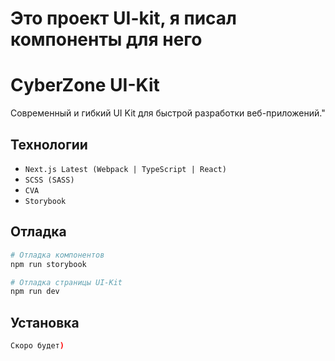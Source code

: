 # Это проект UI-kit, я писал компоненты для него

# CyberZone UI-Kit

Современный и гибкий UI Kit для быстрой разработки веб-приложений."

## Технологии

- `Next.js Latest (Webpack | TypeScript | React)`
- `SCSS (SASS)`
- `CVA`
- `Storybook`

## Отладка

```bash
# Отладка компонентов
npm run storybook

# Отладка страницы UI-Kit
npm run dev
```

## Установка

```bash
Скоро будет)
```
